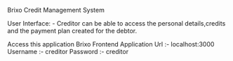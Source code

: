 Brixo Credit Management System

User Interface: - Creditor can be able to access the personal details,credits and the payment plan created for the debtor.

Access this application
Brixo Frontend Application Url :- localhost:3000
		 Username :- creditor
		 Password :- creditor
   